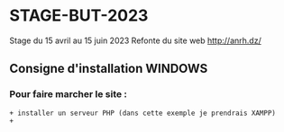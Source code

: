 # STAGE-BUT-2023
Stage du 15 avril au 15 juin 2023
Refonte du site web http://anrh.dz/

## Consigne d'installation WINDOWS

### Pour faire marcher le site :
    + installer un serveur PHP (dans cette exemple je prendrais XAMPP)
    + 
